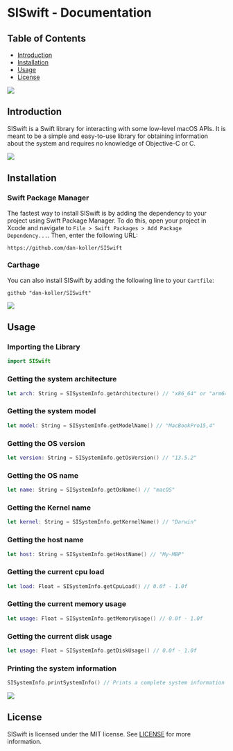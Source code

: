 # SISwift - Documentation

## Table of Contents

-   [Introduction](#introduction)
-   [Installation](#installation)
-   [Usage](#usage)
-   [License](#license)

<img src="https://raw.githubusercontent.com/andreasbm/readme/master/assets/lines/solar.png">

## Introduction

SISwift is a Swift library for interacting with some low-level macOS APIs. It is meant to be a simple and easy-to-use library for obtaining information about the system and requires no knowledge of Objective-C or C.

<img src="https://raw.githubusercontent.com/andreasbm/readme/master/assets/lines/solar.png">

## Installation

### Swift Package Manager

The fastest way to install SISwift is by adding the dependency to your project using Swift Package Manager. To do this, open your project in Xcode and navigate to `File > Swift Packages > Add Package Dependency...`. Then, enter the following URL:

```
https://github.com/dan-koller/SISwift
```

### Carthage

You can also install SISwift by adding the following line to your `Cartfile`:

```
github "dan-koller/SISwift"
```

<img src="https://raw.githubusercontent.com/andreasbm/readme/master/assets/lines/solar.png">

## Usage

### Importing the Library

```swift
import SISwift
```

### Getting the system architecture

```swift
let arch: String = SISystemInfo.getArchitecture() // "x86_64" or "arm64"
```

### Getting the system model

```swift
let model: String = SISystemInfo.getModelName() // "MacBookPro15,4"
```

### Getting the OS version

```swift
let version: String = SISystemInfo.getOsVersion() // "13.5.2"
```

### Getting the OS name

```swift
let name: String = SISystemInfo.getOsName() // "macOS"
```

### Getting the Kernel name

```swift
let kernel: String = SISystemInfo.getKernelName() // "Darwin"
```

### Getting the host name

```swift
let host: String = SISystemInfo.getHostName() // "My-MBP"
```

### Getting the current cpu load

```swift
let load: Float = SISystemInfo.getCpuLoad() // 0.0f - 1.0f
```

### Getting the current memory usage

```swift
let usage: Float = SISystemInfo.getMemoryUsage() // 0.0f - 1.0f
```

### Getting the current disk usage

```swift
let usage: Float = SISystemInfo.getDiskUsage() // 0.0f - 1.0f
```

### Printing the system information

```swift
SISystemInfo.printSystemInfo() // Prints a complete system information report
```

<img src="https://raw.githubusercontent.com/andreasbm/readme/master/assets/lines/solar.png">

## License

SISwift is licensed under the MIT license. See [LICENSE](../LICENSE) for more information.
